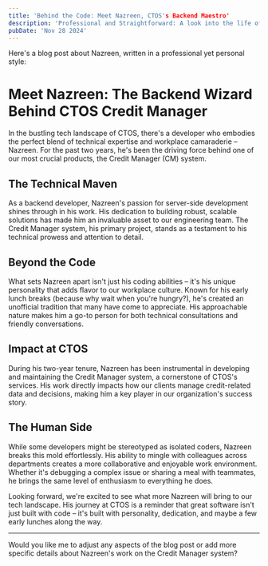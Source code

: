 ```yaml
---
title: 'Behind the Code: Meet Nazreen, CTOS's Backend Maestro'
description: 'Professional and Straightforward: A look into the life of a passionate backend developer who's revolutionizing credit management systems at CTOS while bringing his unique flavor to the workplace.'
pubDate: 'Nov 28 2024'
---
```


Here's a blog post about Nazreen, written in a professional yet personal style:

# Meet Nazreen: The Backend Wizard Behind CTOS Credit Manager

In the bustling tech landscape of CTOS, there's a developer who embodies the perfect blend of technical expertise and workplace camaraderie – Nazreen. For the past two years, he's been the driving force behind one of our most crucial products, the Credit Manager (CM) system.

## The Technical Maven

As a backend developer, Nazreen's passion for server-side development shines through in his work. His dedication to building robust, scalable solutions has made him an invaluable asset to our engineering team. The Credit Manager system, his primary project, stands as a testament to his technical prowess and attention to detail.

## Beyond the Code

What sets Nazreen apart isn't just his coding abilities – it's his unique personality that adds flavor to our workplace culture. Known for his early lunch breaks (because why wait when you're hungry?), he's created an unofficial tradition that many have come to appreciate. His approachable nature makes him a go-to person for both technical consultations and friendly conversations.

## Impact at CTOS

During his two-year tenure, Nazreen has been instrumental in developing and maintaining the Credit Manager system, a cornerstone of CTOS's services. His work directly impacts how our clients manage credit-related data and decisions, making him a key player in our organization's success story.

## The Human Side

While some developers might be stereotyped as isolated coders, Nazreen breaks this mold effortlessly. His ability to mingle with colleagues across departments creates a more collaborative and enjoyable work environment. Whether it's debugging a complex issue or sharing a meal with teammates, he brings the same level of enthusiasm to everything he does.

Looking forward, we're excited to see what more Nazreen will bring to our tech landscape. His journey at CTOS is a reminder that great software isn't just built with code – it's built with personality, dedication, and maybe a few early lunches along the way.

---

Would you like me to adjust any aspects of the blog post or add more specific details about Nazreen's work on the Credit Manager system?
